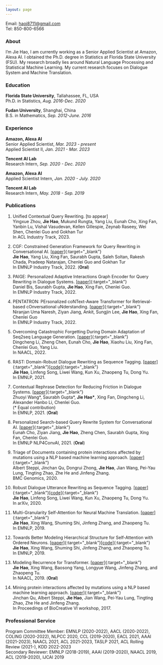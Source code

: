 ```yaml
---
layout: page
---
```

Email: haoj8711@gmail.com                     
Tel: 850-800-6566  

### About
I’m Jie Hao, I am currently working as a Senior Applied Scientist at Amazon, Alexa AI. I obtained the Ph.D. degree in Statistics at Florida State University (FSU). My research broadly lies around Natural Language Processing and Statistical Machine Learning. My current research focuses on Dialogue System and Machine Translation.

### Education

**Florida State University**, Tallahassee, FL, USA  
Ph.D. in Statistics, *Aug. 2016-Dec. 2020*

**Fudan University**, Shanghai, China  
B.S. in Mathematics, *Sep. 2012-June. 2016*

### Experience

**Amazon, Alexa AI**  
Senior Applied Scientist, *Mar. 2023 - present*  
Applied Scientist II, *Jan. 2021 - Mar. 2023*

**Tencent AI Lab**  
Research Intern, *Sep. 2020 - Dec. 2020*

**Amazon, Alexa AI**  
Applied Scientist Intern, *Jan. 2020 - July. 2020*

**Tencent AI Lab**  
Research Intern, *May. 2018 - Sep. 2019*

### Publications

1. Unified Contextual Query Rewriting. [to appear]   
Yingxue Zhou, **Jie Hao**, Mukund Rungta, Yang Liu, Eunah Cho, Xing Fan, Yanbin Lu, Vishal Vasudevan, Kellen Gillespie, Zeynab Raseey, Wei Shen, Chenlei Guo and Gokhan Tur     
In ACL Industry Track, 2023. 

2. CGF: Constrained Generation Framework for Query Rewriting in Conversational AI. [[paper]](https://aclanthology.org/2022.emnlp-industry.48.pdf){:target="_blank”}   
**Jie Hao**, Yang Liu, Xing Fan, Saurabh Gupta, Saleh Soltan, Rakesh Chada, Pradeep Natarajan, Chenlei Guo and Gokhan Tur     
In EMNLP Industry Track, 2022. (**Oral**)

3. PAIGE: Personalized Adaptive Interactions Graph Encoder for Query Rewriting in Dialogue Systems. [[paper]](https://aclanthology.org/2022.emnlp-industry.40.pdf){:target="_blank”}   
Daniel Bis, Saurabh Gupta, **Jie Hao**, Xing Fan, Chenlei Guo.      
In EMNLP Industry Track, 2022.

4. PENTATRON: PErsonalized coNText-Aware Transformer for Retrieval-based cOnversational uNderstanding. [[paper]](https://aclanthology.org/2022.emnlp-industry.7.pdf){:target="_blank”}   
Niranjan Uma Naresh, Ziyan Jiang, Ankit, Sungjin Lee, **Jie Hao**, Xing Fan, Chenlei Guo     
In EMNLP Industry Track, 2022.

5. Overcoming Catastrophic Forgetting During Domain Adaptation of Seq2seq Language Generation. [[paper]](https://aclanthology.org/2022.naacl-main.398.pdf){:target="_blank”}   
Dingcheng Li, Zheng Chen, Eunah Cho, **Jie Hao**, Xiaohu Liu, Xing Fan, Chenlei Guo, Yang Liu.      
In NAACL, 2022.

6. RAST: Domain-Robust Dialogue Rewriting as Sequence Tagging. [[paper]](https://aclanthology.org/2021.emnlp-main.402.pdf){:target="_blank”}[[code]](https://github.com/freesunshine0316/RaST-plus){:target="_blank”}   
**Jie Hao**, Linfeng Song, Liwei Wang, Kun Xu, Zhaopeng Tu, Dong Yu.         
In EMNLP, 2021.

7. Contextual Rephrase Detection for Reducing Friction in Dialogue Systems. [[paper]](https://assets.amazon.science/ab/b8/93fbdc014a5fbef79208f13904d6/contextual-rephrase-detection-for-reducing-friction-in-dialogue-systems.pdf){:target="_blank”}         
Zhuoyi Wang\*, Saurabh Gupta\*, **Jie Hao\***, Xing Fan, Dingcheng Li, Alexander Hanbo Li, Chenlei Guo.  
(* Equal contribution)              
In EMNLP, 2021. (**Oral**)

8. Personalized Search-based Query Rewrite System for Conversational AI. [[paper]](https://aclanthology.org/2021.nlp4convai-1.17.pdf){:target="_blank”}   
Eunah Cho, Ziyan Jiang, **Jie Hao**, Zheng Chen, Saurabh Gupta, Xing Fan, Chenlei Guo.   
In EMNLP NLP4ConvAI, 2021. (**Oral**)

9. Triage of Documents containing protein interactions affected by mutations using a NLP based machine learning
approach. [[paper]](https://bmcgenomics.biomedcentral.com/articles/10.1186/s12864-020-07185-7){:target="_blank”}           
Albert Steppi, Jinchan Qu, Dongrui Zhong, **Jie Hao**, Jian Wang, Pei-Yau Lung, Tingting Zhao, Zhe He and Jinfeng Zhang.  
BMC Genomics, 2020.

10. Robust Dialogue Utterance Rewriting as Sequence Tagging. [[paper]](https://arxiv.org/pdf/2012.14535.pdf){:target="_blank”}[[code]](https://github.com/freesunshine0316/RaST-plus){:target="_blank”}         
**Jie Hao**, Linfeng Song, Liwei Wang, Kun Xu, Zhaopeng Tu, Dong Yu.         
In arXiv, 2020. 

11. Multi-Granularity Self-Attention for Neural Machine Translation. [[paper]](https://arxiv.org/pdf/1909.02222.pdf){:target="_blank”}    
**Jie Hao**, Xing Wang, Shuming Shi, Jinfeng Zhang, and Zhaopeng Tu.  
In EMNLP, 2019. 

12. Towards Better Modeling Hierarchical Structure for Self-Attention with Ordered Neurons. [[paper]](https://arxiv.org/pdf/1909.01562.pdf){:target="_blank”}[[code]](https://github.com/Demon-JieHao/Modeling-Structure-for-Transformer-Network){:target="_blank”}         
**Jie Hao**, Xing Wang, Shuming Shi, Jinfeng Zhang, and Zhaopeng Tu.  
In EMNLP, 2019.

13. Modeling Recurrence for Transformer. [[paper]](https://arxiv.org/pdf/1904.03092.pdf){:target="_blank”}          
**Jie Hao**, Xing Wang, Baosong Yang, Longyue Wang, Jinfeng Zhang, and Zhaopeng Tu.  
In NAACL,  2019. (**Oral**)

14. Mining protein interactions affected by mutations using a NLP based machine learning approach. [[paper]](https://pdfs.semanticscholar.org/0518/dd5b4725f4f997f29aca862d7c5f9ff0e929.pdf?_ga=2.199741606.903625184.1569340439-1421537793.1569340439){:target="_blank”}      
Jinchan Qu, Albert Steppi, **Jie Hao**, Jian Wang, Pei-Yau Lung, Tingting Zhao, Zhe He and Jinfeng Zhang.  
In Proceedings of BioCreative VI workshop, 2017.


### Professional Service

Program Committee Member: EMNLP (2020-2022), AACL (2020-2022), COLING (2020-2022), NLPCC 2020, CCL (2019-2020), EACL 2021, AAAI (2021-2023), NAACL 2021, ACL 2021-2023, TASLP 2021, ACL Rolling Review (2021-), KDD 2022-2023  
Secondary Reviewer: EMNLP (2018-2019), AAAI (2019-2020), NAACL 2019, ACL (2019-2020), IJCAI 2019 


